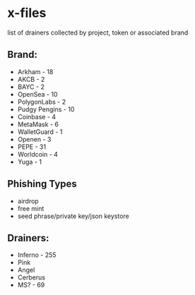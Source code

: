# x-files
 list of drainers collected by project, token or associated brand

 ## Brand:
 * Arkham - 18
 * AKCB - 2
 * BAYC - 2
 * OpenSea - 10
 * PolygonLabs - 2 
 * Pudgy Pengins - 10
 * Coinbase - 4
 * MetaMask - 6
 * WalletGuard - 1
 * Openen - 3  
 * PEPE - 31
 * Worldcoin - 4 
 * Yuga - 1

 ## Phishing Types
 * airdrop
 * free mint
 * seed phrase/private key/json keystore

 ## Drainers:
 * Inferno - 255
 * Pink
 * Angel
 * Cerberus
 * MS? - 69
